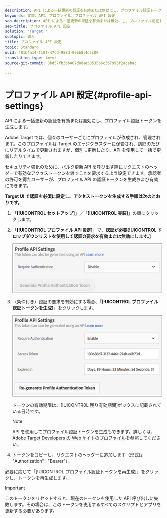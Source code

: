 ```yaml
---
description: API による一括更新の認証を有効または無効にし、プロファイル認証トークンを生成します。
keywords: 実装、API、プロファイル、プロファイル API 設定
seo-description: API による一括更新の認証を有効または無効にし、プロファイル認証トークンを生成します。
seo-title: プロファイル API 設定
solution: 'Target '
subtopic: 導入
title: プロファイル API 設定
topic: Standard
uuid: 481b4a14-f10f-47cd-988d-9e6b8c4d5c00
translation-type: tm+mt
source-git-commit: 8bd57fb3bb467d8dae50535b6c367995f2acabac

---
```



# プロファイル API 設定{#profile-api-settings}

API による一括更新の認証を有効または無効にし、プロファイル認証トークンを生成します。

Adobe Target では、個々のユーザーごとにプロファイルが作成され、管理されます。このプロファイルは Target のエッジクラスターに保管され、訪問のたびにリアルタイムで更新されますが、個別に更新したり、API を使用して一括で更新したりできます。

セキュリティ強化のために、バルク更新 API を呼び出す際にリクエストのヘッダーで有効なアクセストークンを渡すことを要求するよう設定できます。承認者の許可を得たユーザーが、プロファイル API の認証トークンを生成および有効にできます。

**Target UI で認証を必須に設定し、アクセストークンを生成する手順は次のとおりです。**

1. 「**[!UICONTROL セットアップ]**」／「**[!UICONTROL 実装]**」の順にクリックします。
1. 「**[!UICONTROL プロファイル API 設定]**」で、**認証が必要[!UICONTROL ドロップダウンリストを使用して認証の要求を有効または無効にします。]**

   ![](assets/profile_api_settings.png)

1. （条件付き）認証の要求を有効にする場合、「**[!UICONTROL プロファイル認証トークンを生成]**」をクリックします。

   ![](assets/profile_api_settings_2.png)

   トークンの有効期限は、[!UICONTROL 残り有効期間]ボックスに記載されている日時です。

   >[!NOTE]
   >
   >API を使用してプロファイル認証トークンを生成もできます。詳しくは、[Adobe Target Developers の Web サイト](https://developers.adobetarget.com/)の[プロファイル](https://developers.adobetarget.com/api/#profiles)を参照してください。

1. トークンをコピーし、リクエストのヘッダーに追加します（形式は &quot;Authorization&quot; : &quot;Bearer&quot;）。

必要に応じて「[!UICONTROL プロファイル認証トークンを再生成]」をクリックし、トークンを再生成します。

>[!IMPORTANT]
>
>このトークンをリセットすると、現在のトークンを使用した API 呼び出しに失敗します。その場合は、このトークンを使用するすべてのスクリプトとアプリを更新する必要があります。

